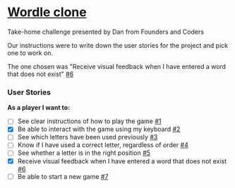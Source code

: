 # [Wordle clone](https://dogwishx.github.io/wordle-clone/)

Take-home challenge presented by Dan from Founders and Coders

Our instructions were to write down the user stories for the project and pick one to work on.

The one chosen was "Receive visual feedback when I have entered a word that does not exist" [#6][i6]

### User Stories

**As a player I want to:**

- [ ] See clear instructions of how to play the game [#1][i1]
- [x] Be able to interact with the game using my keyboard [#2][i2]
- [ ] See which letters have been used previously [#3][i3]
- [ ] Know if I have used a correct letter, regardless of order [#4][i4]
- [ ] See whether a letter is in the right position [#5][i5]
- [x] Receive visual feedback when I have entered a word that does not exist [#6][i6]
- [ ] Be able to start a new game [#7][i7]

<!-- Issue references -->

[i1]: https://github.com/DogwishX/wordle-clone/issues/1
[i2]: https://github.com/DogwishX/wordle-clone/issues/2
[i3]: https://github.com/DogwishX/wordle-clone/issues/3
[i4]: https://github.com/DogwishX/wordle-clone/issues/4
[i5]: https://github.com/DogwishX/wordle-clone/issues/5
[i6]: https://github.com/DogwishX/wordle-clone/issues/6
[i7]: https://github.com/DogwishX/wordle-clone/issues/7
